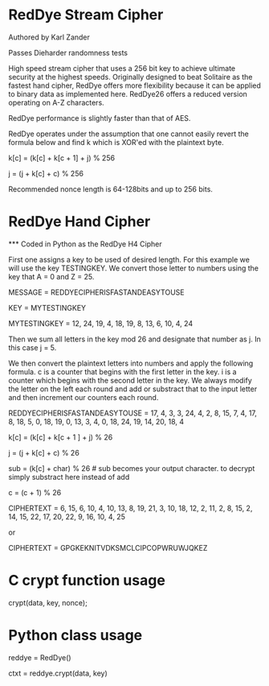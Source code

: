 # RedDye Stream Cipher

Authored by Karl Zander

Passes Dieharder randomness tests

High speed stream cipher that uses a 256 bit key to achieve ultimate security at the highest speeds.  Originally designed to beat Solitaire as the fastest hand cipher, RedDye offers more flexibility because it can be applied to binary data as implemented here.  RedDye26 offers a reduced version operating on A-Z characters.

RedDye performance is slightly faster than that of AES.

RedDye operates under the assumption that one cannot easily revert the formula below and find k which is XOR'ed with the plaintext byte.

k[c] = (k[c] + k[c + 1] + j) % 256

j = (j + k[c] + c) % 256

Recommended nonce length is 64-128bits and up to 256 bits.

# RedDye Hand Cipher

*** Coded in Python as the RedDye H4 Cipher

First one assigns a key to be used of desired length.  For this example we will use the key TESTINGKEY.  We convert those letter to numbers using the key that A = 0 and Z = 25.

MESSAGE = REDDYECIPHERISFASTANDEASYTOUSE

KEY = MYTESTINGKEY

MYTESTINGKEY = 12, 24, 19, 4, 18, 19, 8, 13, 6, 10, 4, 24

Then we sum all letters in the key mod 26 and designate that number as j.  In this case j = 5.

We then convert the plaintext letters into numbers and apply the following formula. c is a counter that begins with the first letter in the key.  i is a counter which begins with the second letter in the key.  We always modify the letter on the left each round and add or substract that to the input letter and then increment our counters each round.

REDDYECIPHERISFASTANDEASYTOUSE = 17, 4, 3, 3, 24, 4, 2, 8, 15, 7, 4, 17, 8, 18, 5, 0, 18, 19, 0, 13, 3, 4, 0, 18, 24, 19, 14, 20, 18, 4

k[c] = (k[c] + k[c + 1 ] + j) % 26

j = (j + k[c] + c) % 26

sub = (k[c] + char) % 26  # sub becomes your output character.  to decrypt simply substract here instead of add

c = (c + 1) % 26

CIPHERTEXT = 6, 15, 6, 10, 4, 10, 13, 8, 19, 21, 3, 10, 18, 12, 2, 11, 2, 8, 15, 2, 14, 15, 22, 17, 20, 22, 9, 16, 10, 4, 25

or

CIPHERTEXT = GPGKEKNITVDKSMCLCIPCOPWRUWJQKEZ

# C crypt function usage

crypt(data, key, nonce);


# Python class usage
reddye = RedDye()

ctxt = reddye.crypt(data, key)
